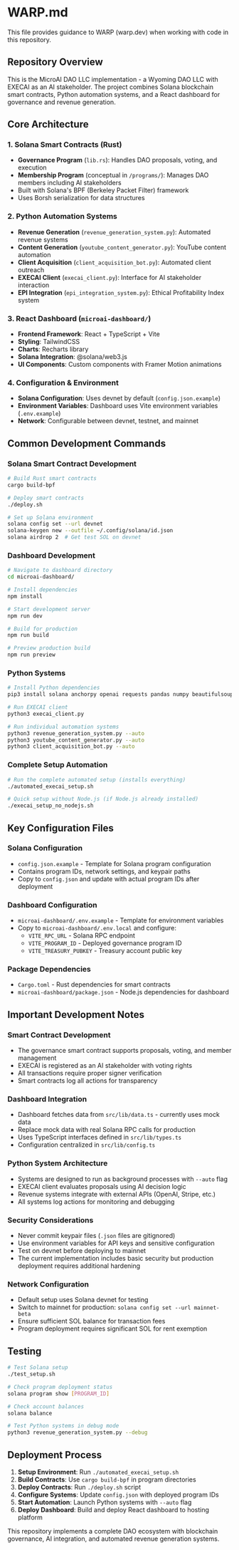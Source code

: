 # WARP.md

This file provides guidance to WARP (warp.dev) when working with code in this repository.

## Repository Overview

This is the MicroAI DAO LLC implementation - a Wyoming DAO LLC with EXECAI as an AI stakeholder. The project combines Solana blockchain smart contracts, Python automation systems, and a React dashboard for governance and revenue generation.

## Core Architecture

### 1. Solana Smart Contracts (Rust)
- **Governance Program** (`lib.rs`): Handles DAO proposals, voting, and execution
- **Membership Program** (conceptual in `/programs/`): Manages DAO members including AI stakeholders
- Built with Solana's BPF (Berkeley Packet Filter) framework
- Uses Borsh serialization for data structures

### 2. Python Automation Systems
- **Revenue Generation** (`revenue_generation_system.py`): Automated revenue systems
- **Content Generation** (`youtube_content_generator.py`): YouTube content automation
- **Client Acquisition** (`client_acquisition_bot.py`): Automated client outreach
- **EXECAI Client** (`execai_client.py`): Interface for AI stakeholder interaction
- **EPI Integration** (`epi_integration_system.py`): Ethical Profitability Index system

### 3. React Dashboard (`microai-dashboard/`)
- **Frontend Framework**: React + TypeScript + Vite
- **Styling**: TailwindCSS
- **Charts**: Recharts library
- **Solana Integration**: @solana/web3.js
- **UI Components**: Custom components with Framer Motion animations

### 4. Configuration & Environment
- **Solana Configuration**: Uses devnet by default (`config.json.example`)
- **Environment Variables**: Dashboard uses Vite environment variables (`.env.example`)
- **Network**: Configurable between devnet, testnet, and mainnet

## Common Development Commands

### Solana Smart Contract Development
```bash
# Build Rust smart contracts
cargo build-bpf

# Deploy smart contracts
./deploy.sh

# Set up Solana environment
solana config set --url devnet
solana-keygen new --outfile ~/.config/solana/id.json
solana airdrop 2  # Get test SOL on devnet
```

### Dashboard Development
```bash
# Navigate to dashboard directory
cd microai-dashboard/

# Install dependencies
npm install

# Start development server
npm run dev

# Build for production
npm run build

# Preview production build
npm run preview
```

### Python Systems
```bash
# Install Python dependencies
pip3 install solana anchorpy openai requests pandas numpy beautifulsoup4 selenium webdriver-manager schedule flask stripe

# Run EXECAI client
python3 execai_client.py

# Run individual automation systems
python3 revenue_generation_system.py --auto
python3 youtube_content_generator.py --auto
python3 client_acquisition_bot.py --auto
```

### Complete Setup Automation
```bash
# Run the complete automated setup (installs everything)
./automated_execai_setup.sh

# Quick setup without Node.js (if Node.js already installed)
./execai_setup_no_nodejs.sh
```

## Key Configuration Files

### Solana Configuration
- `config.json.example` - Template for Solana program configuration
- Contains program IDs, network settings, and keypair paths
- Copy to `config.json` and update with actual program IDs after deployment

### Dashboard Configuration
- `microai-dashboard/.env.example` - Template for environment variables
- Copy to `microai-dashboard/.env.local` and configure:
  - `VITE_RPC_URL` - Solana RPC endpoint
  - `VITE_PROGRAM_ID` - Deployed governance program ID
  - `VITE_TREASURY_PUBKEY` - Treasury account public key

### Package Dependencies
- `Cargo.toml` - Rust dependencies for smart contracts
- `microai-dashboard/package.json` - Node.js dependencies for dashboard

## Important Development Notes

### Smart Contract Development
- The governance smart contract supports proposals, voting, and member management
- EXECAI is registered as an AI stakeholder with voting rights
- All transactions require proper signer verification
- Smart contracts log all actions for transparency

### Dashboard Integration
- Dashboard fetches data from `src/lib/data.ts` - currently uses mock data
- Replace mock data with real Solana RPC calls for production
- Uses TypeScript interfaces defined in `src/lib/types.ts`
- Configuration centralized in `src/lib/config.ts`

### Python System Architecture
- Systems are designed to run as background processes with `--auto` flag
- EXECAI client evaluates proposals using AI decision logic
- Revenue systems integrate with external APIs (OpenAI, Stripe, etc.)
- All systems log actions for monitoring and debugging

### Security Considerations
- Never commit keypair files (`.json` files are gitignored)
- Use environment variables for API keys and sensitive configuration
- Test on devnet before deploying to mainnet
- The current implementation includes basic security but production deployment requires additional hardening

### Network Configuration
- Default setup uses Solana devnet for testing
- Switch to mainnet for production: `solana config set --url mainnet-beta`
- Ensure sufficient SOL balance for transaction fees
- Program deployment requires significant SOL for rent exemption

## Testing
```bash
# Test Solana setup
./test_setup.sh

# Check program deployment status
solana program show [PROGRAM_ID]

# Check account balances
solana balance

# Test Python systems in debug mode
python3 revenue_generation_system.py --debug
```

## Deployment Process

1. **Setup Environment**: Run `./automated_execai_setup.sh`
2. **Build Contracts**: Use `cargo build-bpf` in program directories
3. **Deploy Contracts**: Run `./deploy.sh` script
4. **Configure Systems**: Update `config.json` with deployed program IDs
5. **Start Automation**: Launch Python systems with `--auto` flag
6. **Deploy Dashboard**: Build and deploy React dashboard to hosting platform

This repository implements a complete DAO ecosystem with blockchain governance, AI integration, and automated revenue generation systems.
